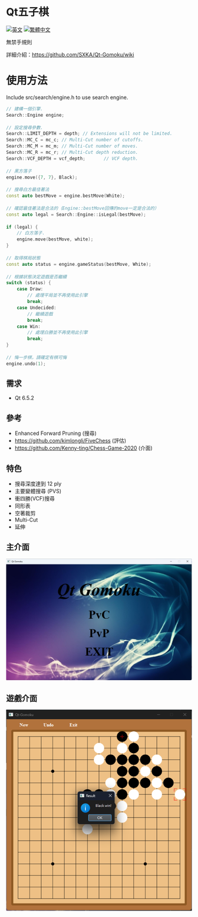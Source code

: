 # Qt五子棋
[![英文](https://img.shields.io/badge/語言-英文-red.svg)](https://github.com/SXKA/Qt-Gomoku/blob/master/README.md)
[![繁體中文](https://img.shields.io/badge/語言-繁體中文-green.svg)](https://github.com/SXKA/Qt-Gomoku/blob/master/README.zh-TW.md)

無禁手規則

詳細介紹：https://github.com/SXKA/Qt-Gomoku/wiki
# 使用方法
Include src/search/engine.h to use search engine.


```C++
// 建構一個引擎.
Search::Engine engine;

// 設定搜尋參數.
Search::LIMIT_DEPTH = depth; // Extensions will not be limited.
Search::MC_C = mc_c; // Multi-Cut number of cutoffs.
Search::MC_M = mc_m; // Multi-Cut number of moves.
Search::MC_R = mc_r; // Multi-Cut depth reduction.
Search::VCF_DEPTH = vcf_depth;       // VCF depth.

// 黑方落子
engine.move({7, 7}, Black);

// 搜尋白方最佳著法
const auto bestMove = engine.bestMove(White);

// 確認最佳著法是合法的（Engine::bestMove回傳的move一定是合法的）
const auto legal = Search::Engine::isLegal(bestMove);

if (legal) {
    // 白方落子.
    engine.move(bestMove, white);
}

// 取得棋局狀態
const auto status = engine.gameStatus(bestMove, White);

// 根據狀態決定遊戲是否繼續
switch (status) {
    case Draw:
        // 處理平局並不再使用此引擎
        break;
    case Undecided:
        // 繼續遊戲
        break;
    case Win:
        // 處理白勝並不再使用此引擎
        break;
}

// 悔一步棋，請確定有棋可悔
engine.undo(1);
```
## 需求
- Qt 6.5.2
## 參考
- Enhanced Forward Pruning (搜尋)
- https://github.com/kimlongli/FiveChess (評估)
- https://github.com/Kenny-ting/Chess-Game-2020 (介面)
## 特色
- 搜尋深度達到 12 ply
- 主要變體搜尋 (PVS)
- 衝四勝(VCF)搜尋
- 同形表
- 空著裁剪
- Multi-Cut
- 延伸
## 主介面
![圖片](https://github.com/SXKA/Qt-Gomoku/blob/master/Qt-Gomoku/resource/picture/mainwindow.png)
## 遊戲介面
<div align=center><img src=https://github.com/SXKA/Qt-Gomoku/blob/master/Qt-Gomoku/resource/picture/gamewindow.png></div>
